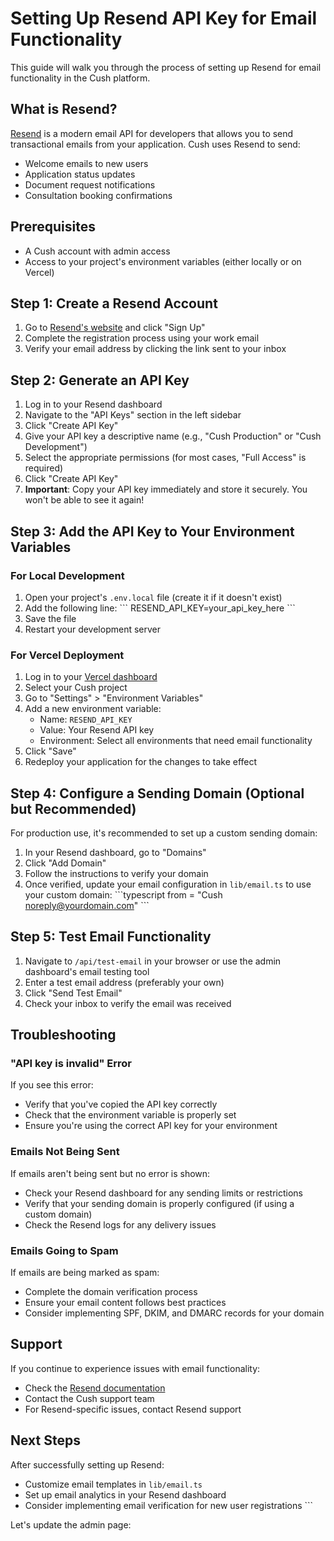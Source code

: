 # Setting Up Resend API Key for Email Functionality

This guide will walk you through the process of setting up Resend for email functionality in the Cush platform.

## What is Resend?

[Resend](https://resend.com) is a modern email API for developers that allows you to send transactional emails from your application. Cush uses Resend to send:

- Welcome emails to new users
- Application status updates
- Document request notifications
- Consultation booking confirmations

## Prerequisites

- A Cush account with admin access
- Access to your project's environment variables (either locally or on Vercel)

## Step 1: Create a Resend Account

1. Go to [Resend's website](https://resend.com) and click "Sign Up"
2. Complete the registration process using your work email
3. Verify your email address by clicking the link sent to your inbox

## Step 2: Generate an API Key

1. Log in to your Resend dashboard
2. Navigate to the "API Keys" section in the left sidebar
3. Click "Create API Key"
4. Give your API key a descriptive name (e.g., "Cush Production" or "Cush Development")
5. Select the appropriate permissions (for most cases, "Full Access" is required)
6. Click "Create API Key"
7. **Important**: Copy your API key immediately and store it securely. You won't be able to see it again!

## Step 3: Add the API Key to Your Environment Variables

### For Local Development

1. Open your project's `.env.local` file (create it if it doesn't exist)
2. Add the following line:
   \`\`\`
   RESEND_API_KEY=your_api_key_here
   \`\`\`
3. Save the file
4. Restart your development server

### For Vercel Deployment

1. Log in to your [Vercel dashboard](https://vercel.com)
2. Select your Cush project
3. Go to "Settings" > "Environment Variables"
4. Add a new environment variable:
   - Name: `RESEND_API_KEY`
   - Value: Your Resend API key
   - Environment: Select all environments that need email functionality
5. Click "Save"
6. Redeploy your application for the changes to take effect

## Step 4: Configure a Sending Domain (Optional but Recommended)

For production use, it's recommended to set up a custom sending domain:

1. In your Resend dashboard, go to "Domains"
2. Click "Add Domain"
3. Follow the instructions to verify your domain
4. Once verified, update your email configuration in `lib/email.ts` to use your custom domain:
   \`\`\`typescript
   from = "Cush <noreply@yourdomain.com>"
   \`\`\`

## Step 5: Test Email Functionality

1. Navigate to `/api/test-email` in your browser or use the admin dashboard's email testing tool
2. Enter a test email address (preferably your own)
3. Click "Send Test Email"
4. Check your inbox to verify the email was received

## Troubleshooting

### "API key is invalid" Error

If you see this error:
- Verify that you've copied the API key correctly
- Check that the environment variable is properly set
- Ensure you're using the correct API key for your environment

### Emails Not Being Sent

If emails aren't being sent but no error is shown:
- Check your Resend dashboard for any sending limits or restrictions
- Verify that your sending domain is properly configured (if using a custom domain)
- Check the Resend logs for any delivery issues

### Emails Going to Spam

If emails are being marked as spam:
- Complete the domain verification process
- Ensure your email content follows best practices
- Consider implementing SPF, DKIM, and DMARC records for your domain

## Support

If you continue to experience issues with email functionality:
- Check the [Resend documentation](https://resend.com/docs)
- Contact the Cush support team
- For Resend-specific issues, contact Resend support

## Next Steps

After successfully setting up Resend:
- Customize email templates in `lib/email.ts`
- Set up email analytics in your Resend dashboard
- Consider implementing email verification for new user registrations
\`\`\`

Let's update the admin page:
